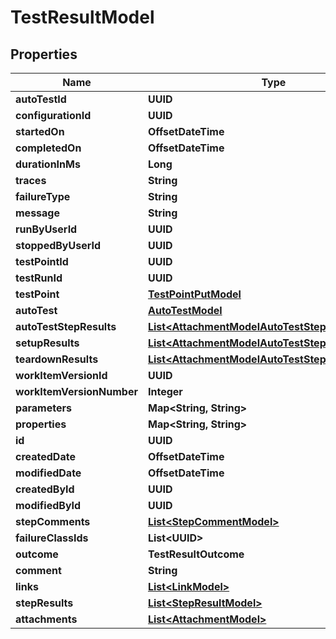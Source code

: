 

# TestResultModel


## Properties

| Name | Type | Description | Notes |
|------------ | ------------- | ------------- | -------------|
|**autoTestId** | **UUID** |  |  [optional] |
|**configurationId** | **UUID** |  |  |
|**startedOn** | **OffsetDateTime** |  |  [optional] |
|**completedOn** | **OffsetDateTime** |  |  [optional] |
|**durationInMs** | **Long** |  |  [optional] |
|**traces** | **String** |  |  [optional] |
|**failureType** | **String** |  |  [optional] |
|**message** | **String** |  |  [optional] |
|**runByUserId** | **UUID** |  |  [optional] |
|**stoppedByUserId** | **UUID** |  |  [optional] |
|**testPointId** | **UUID** |  |  |
|**testRunId** | **UUID** |  |  |
|**testPoint** | [**TestPointPutModel**](TestPointPutModel.md) |  |  [optional] |
|**autoTest** | [**AutoTestModel**](AutoTestModel.md) |  |  [optional] |
|**autoTestStepResults** | [**List&lt;AttachmentModelAutoTestStepResultsModel&gt;**](AttachmentModelAutoTestStepResultsModel.md) |  |  [optional] |
|**setupResults** | [**List&lt;AttachmentModelAutoTestStepResultsModel&gt;**](AttachmentModelAutoTestStepResultsModel.md) |  |  [optional] |
|**teardownResults** | [**List&lt;AttachmentModelAutoTestStepResultsModel&gt;**](AttachmentModelAutoTestStepResultsModel.md) |  |  [optional] |
|**workItemVersionId** | **UUID** |  |  |
|**workItemVersionNumber** | **Integer** |  |  [optional] |
|**parameters** | **Map&lt;String, String&gt;** |  |  [optional] |
|**properties** | **Map&lt;String, String&gt;** |  |  [optional] |
|**id** | **UUID** |  |  |
|**createdDate** | **OffsetDateTime** |  |  |
|**modifiedDate** | **OffsetDateTime** |  |  [optional] |
|**createdById** | **UUID** |  |  |
|**modifiedById** | **UUID** |  |  [optional] |
|**stepComments** | [**List&lt;StepCommentModel&gt;**](StepCommentModel.md) |  |  [optional] |
|**failureClassIds** | **List&lt;UUID&gt;** |  |  [optional] |
|**outcome** | **TestResultOutcome** |  |  [optional] |
|**comment** | **String** |  |  [optional] |
|**links** | [**List&lt;LinkModel&gt;**](LinkModel.md) |  |  [optional] |
|**stepResults** | [**List&lt;StepResultModel&gt;**](StepResultModel.md) |  |  [optional] |
|**attachments** | [**List&lt;AttachmentModel&gt;**](AttachmentModel.md) |  |  [optional] |



